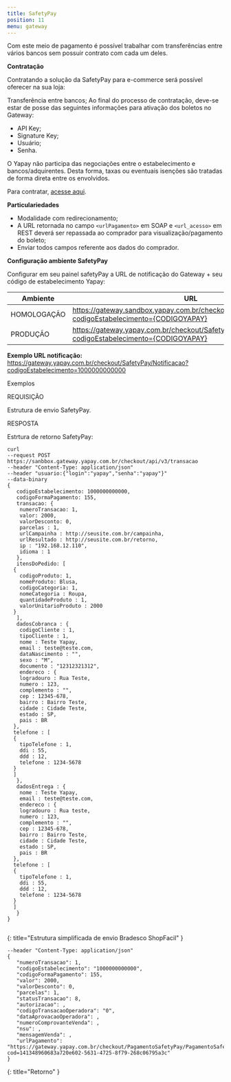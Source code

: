 ```yaml
---
title: SafetyPay
position: 11
menu: gateway
---
```



Com este meio de pagamento é possível trabalhar com transferências entre vários bancos sem possuir contrato com cada um deles.

**Contratação**

Contratando a solução da SafetyPay para e-commerce será possível oferecer na sua loja:

Transferência entre bancos;
Ao final do processo de contratação, deve-se estar de posse das seguintes informações para ativação dos boletos no Gateway:

* API Key;
* Signature Key;
* Usuário;
* Senha.

O Yapay não participa das negociações entre o estabelecimento e bancos/adquirentes. Desta forma, taxas ou eventuais isenções são tratadas de forma direta entre os envolvidos.

Para contratar, <a href="http://www.safetypay.com/pt/produtos-e-solucoes/pagamento-online/" target="_blank" class="linkPadraoVerde">acesse aqui</a>.



**Particulariedades**

* Modalidade com redirecionamento;
* A URL retornada no campo `<urlPagamento>` em SOAP e `<url_acesso>` em REST deverá ser repassada ao comprador para visualização/pagamento do boleto;
* Enviar todos campos referente aos dados do comprador.


**Configuração ambiente SafetyPay**

Configurar em seu painel safetyPay a URL de notificação do Gateway + seu código de estabelecimento Yapay:


| Ambiente    | URL                                                                                                    |
|-------------|--------------------------------------------------------------------------------------------------------|
| HOMOLOGAÇÃO | https://gateway.sandbox.yapay.com.br/checkout/SafetyPay/Notificacao?codigoEstabelecimento={CODIGOYAPAY} |
| PRODUÇÃO    | https://gateway.yapay.com.br/checkout/SafetyPay/Notificacao?codigoEstabelecimento={CODIGOYAPAY}   |


**Exemplo URL notificação:** https://gateway.yapay.com.br/checkout/SafetyPay/Notificacao?codigoEstabelecimento=1000000000000


Exemplos

REQUISIÇÃO

Estrutura de envio SafetyPay.

RESPOSTA

Estrtura de retorno SafetyPay:

~~~text
curl
--request POST https://sanbbox.gateway.yapay.com.br/checkout/api/v3/transacao
--header "Content-Type: application/json"
--header "usuario:{"login":"yapay","senha":"yapay"}"
--data-binary
{
   codigoEstabelecimento: 1000000000000,
   codigoFormaPagamento: 155,
   transacao: {
    numeroTransacao: 1,
    valor: 2000,
    valorDesconto: 0,
    parcelas : 1,
    urlCampainha : http://seusite.com.br/campainha,
    urlResultado : http://seusite.com.br/retorno,
    ip : "192.168.12.110",
    idioma : 1
   },
   itensDoPedido: [
  {
    codigoProduto: 1,
    nomeProduto: Blusa,
    codigoCategoria: 1,
    nomeCategoria : Roupa,
    quantidadeProduto : 1,
    valorUnitarioProduto : 2000
  }
   ],
   dadosCobranca : {
    codigoCliente : 1,
    tipoCliente : 1,
    nome : Teste Yapay,
    email : teste@teste.com,
    dataNascimento : "",
    sexo : "M",
    documento : "12312321312",
    endereco : {
    logradouro : Rua Teste,
    numero : 123,
    complemento : "",
    cep : 12345-678,
    bairro : Bairro Teste,
    cidade : Cidade Teste,
    estado : SP,
    pais : BR
  },
  telefone : [
  {
    tipoTelefone : 1,
    ddi : 55,
    ddd : 12,
    telefone : 1234-5678
  }
  ]
   },
   dadosEntrega : {
    nome : Teste Yapay,
    email : teste@teste.com,
    endereco : {
    logradouro : Rua teste,
    numero : 123,
    complemento : "",
    cep : 12345-678,
    bairro : Bairro Teste,
    cidade : Cidade Teste,
    estado : SP,
    pais : BR
  },
  telefone : [
  {
    tipoTelefone : 1,
    ddi : 55,
    ddd : 12,
    telefone : 1234-5678
  }
  ]
   }
}


~~~
{: title="Estrutura simplificada de envio Bradesco ShopFacil" }

~~~text
--header "Content-Type: application/json"
{
   "numeroTransacao": 1,
   "codigoEstabelecimento": "1000000000000",
   "codigoFormaPagamento": 155,
   "valor": 2000,
   "valorDesconto": 0,
   "parcelas": 1,
   "statusTransacao": 8,
   "autorizacao": ,
   "codigoTransacaoOperadora": "0",
   "dataAprovacaoOperadora": ,
   "numeroComprovanteVenda": ,
   "nsu": ,
   "mensagemVenda": ,
   "urlPagamento": "https://gateway.yapay.com.br/checkout/PagamentoSafetyPay/PagamentoSafetyPay.do?cod=141348960683a720e602-5631-4725-8f79-268c06795a3c"
}
~~~
{: title="Retorno" }



